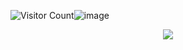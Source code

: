 ![Visitor Count](https://profile-counter.glitch.me/4cesec/count.svg)![image](https://user-images.githubusercontent.com/80591549/193733756-318127aa-fa3e-4e85-bec6-d19b655e6092.png)  
<!-- 敲代码的图片 -->
<div align="center" ><img order-radius="100px" src="https://cdn.jsdelivr.net/gh/sun0225SUN/photos/images/202108300019556.gif"/></div>
<br>  
<!--
**4cesec/4cesec** is a ✨ _special_ ✨ repository because its `README.md` (this file) appears on your GitHub profile.

Here are some ideas to get you started:

- 🔭 I’m currently working on ...
- 🌱 I’m currently learning ...
- 👯 I’m looking to collaborate on ...
- 🤔 I’m looking for help with ...
- 💬 Ask me about ...
- 📫 How to reach me: ...
- 😄 Pronouns: ...
- ⚡ Fun fact: ...
-->

![Metrics](https://metrics.lecoq.io/4cesec?template=classic&isocalendar=1&base=header%2C%20activity%2C%20community%2C%20repositories%2C%20metadata&base.indepth=false&base.hireable=false&base.skip=false&isocalendar=false&isocalendar.duration=half-year&config.timezone=Asia%2FShanghai)  
![主席同志's Most used languages](https://github-readme-stats.vercel.app/api/top-langs?username=4cesec&show_icons=true&count_private=true&theme=gotham)  
[![主席同志's GitHub stats](https://github-readme-stats.vercel.app/api?username=4cesec&show_icons=true&theme=radical)](https://github.com/anuraghazra/github-readme-stats)  
